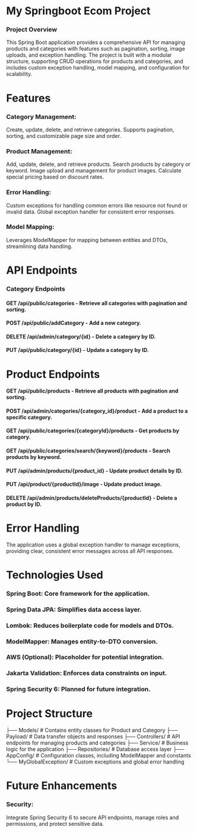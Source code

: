 # My Springboot Ecom Project
### Project Overview
This Spring Boot application provides a comprehensive API for managing products and categories with features such as pagination, sorting, image uploads, and exception handling. The project is built with a modular structure, supporting CRUD operations for products and categories, and includes custom exception handling, model mapping, and configuration for scalability.

# Features
### Category Management:
Create, update, delete, and retrieve categories.
Supports pagination, sorting, and customizable page size and order.
### Product Management:
Add, update, delete, and retrieve products.
Search products by category or keyword.
Image upload and management for product images.
Calculate special pricing based on discount rates.
### Error Handling:
Custom exceptions for handling common errors like resource not found or invalid data.
Global exception handler for consistent error responses.
### Model Mapping:
Leverages ModelMapper for mapping between entities and DTOs, streamlining data handling.
# API Endpoints
### Category Endpoints
#### GET /api/public/categories - Retrieve all categories with pagination and sorting.
#### POST /api/public/addCategory - Add a new category.
#### DELETE /api/admin/category/{id} - Delete a category by ID.
#### PUT /api/public/category/{id} - Update a category by ID.
# Product Endpoints
#### GET /api/public/products - Retrieve all products with pagination and sorting.
#### POST /api/admin/categories/{category_id}/product - Add a product to a specific category.
#### GET /api/public/categories/{categoryId}/products - Get products by category.
#### GET /api/public/categories/search/{keyword}/products - Search products by keyword.
#### PUT /api/admin/products/{product_id} - Update product details by ID.
#### PUT /api/product/{productId}/image - Update product image.
#### DELETE /api/admin/products/deleteProducts/{productId} - Delete a product by ID.
# Error Handling
The application uses a global exception handler to manage exceptions, providing clear, consistent error messages across all API responses.
# Technologies Used
### Spring Boot: Core framework for the application.
### Spring Data JPA: Simplifies data access layer.
### Lombok: Reduces boilerplate code for models and DTOs.
### ModelMapper: Manages entity-to-DTO conversion.
### AWS (Optional): Placeholder for potential integration.
### Jakarta Validation: Enforces data constraints on input.
### Spring Security 6: Planned for future integration.
# Project Structure
├── Models/              # Contains entity classes for Product and Category
├── Payload/             # Data transfer objects and responses
├── Controllers/         # API endpoints for managing products and categories
├── Service/             # Business logic for the application
├── Repositories/        # Database access layer
├── AppConfig/           # Configuration classes, including ModelMapper and constants
└── MyGlobalException/   # Custom exceptions and global error handling
# Future Enhancements
### Security:
Integrate Spring Security 6 to secure API endpoints, manage roles and permissions, and protect sensitive data.


